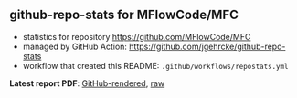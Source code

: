 ## github-repo-stats for MFlowCode/MFC

- statistics for repository https://github.com/MFlowCode/MFC
- managed by GitHub Action: https://github.com/jgehrcke/github-repo-stats
- workflow that created this README: `.github/workflows/repostats.yml`

**Latest report PDF**: [GitHub-rendered](https://github.com/MFlowCode/stats/blob/github-repo-stats/MFlowCode/MFC/latest-report/report.pdf), [raw](https://github.com/MFlowCode/stats/raw/github-repo-stats/MFlowCode/MFC/latest-report/report.pdf)

